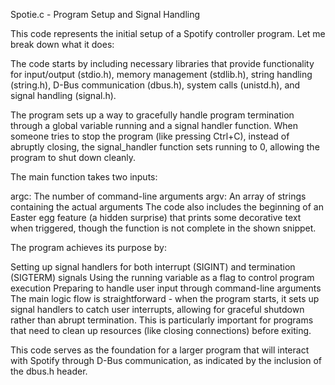 Spotie.c - Program Setup and Signal Handling

This code represents the initial setup of a Spotify controller program. Let me break down what it does:

The code starts by including necessary libraries that provide functionality for input/output (stdio.h), memory management (stdlib.h), string handling (string.h), D-Bus communication (dbus.h), system calls (unistd.h), and signal handling (signal.h).

The program sets up a way to gracefully handle program termination through a global variable running and a signal handler function. When someone tries to stop the program (like pressing Ctrl+C), instead of abruptly closing, the signal_handler function sets running to 0, allowing the program to shut down cleanly.

The main function takes two inputs:

argc: The number of command-line arguments
argv: An array of strings containing the actual arguments
The code also includes the beginning of an Easter egg feature (a hidden surprise) that prints some decorative text when triggered, though the function is not complete in the shown snippet.

The program achieves its purpose by:

Setting up signal handlers for both interrupt (SIGINT) and termination (SIGTERM) signals
Using the running variable as a flag to control program execution
Preparing to handle user input through command-line arguments
The main logic flow is straightforward - when the program starts, it sets up signal handlers to catch user interrupts, allowing for graceful shutdown rather than abrupt termination. This is particularly important for programs that need to clean up resources (like closing connections) before exiting.

This code serves as the foundation for a larger program that will interact with Spotify through D-Bus communication, as indicated by the inclusion of the dbus.h header.
